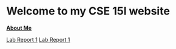 # Welcome to my CSE 15l website

[**About Me**](https://daniel-lee-user.github.io/cse15l-lab-reports/daniel.html)

[Lab Report 1](lab-report-1-week-2.html)
[Lab Report 1](https://daniel-lee-user.github.io/cse15l-lab-reports/lab-report-1-week-2.html)